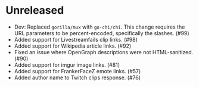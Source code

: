# Unreleased

- Dev: Replaced `gorilla/mux` with `go-chi/chi`. This change requires the URL parameters to be percent-encoded, specifically the slashes. (#99)
- Added support for Livestreamfails clip links. (#98)
- Added support for Wikipedia article links. (#92)
- Fixed an issue where OpenGraph descriptions were not HTML-sanitized. (#90)
- Added support for imgur image links. (#81)
- Added support for FrankerFaceZ emote links. (#57)
- Added author name to Twitch clips response. (#76)
